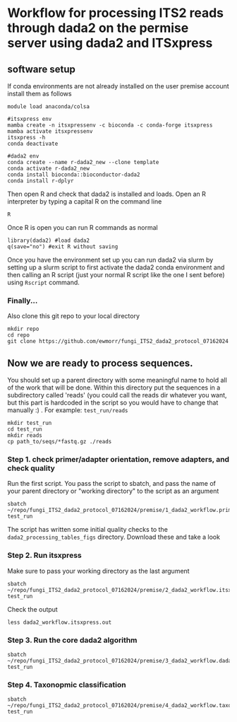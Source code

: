 # Workflow for processing ITS2 reads through dada2 on the permise server using dada2 and ITSxpress

## software setup
If conda environments are not already installed on the user premise account install them as follows
```
module load anaconda/colsa

#itsxpress env
mamba create -n itsxpressenv -c bioconda -c conda-forge itsxpress
mamba activate itsxpressenv
itsxpress -h
conda deactivate

#dada2 env
conda create --name r-dada2_new --clone template
conda activate r-dada2_new
conda install bioconda::bioconductor-dada2
conda install r-dplyr
```

Then open R and check that dada2 is installed and loads. Open an R interpreter by typing a capital R on the command line
```
R
```
Once R is open you can run R commands as normal
```
library(dada2) #load dada2 
q(save="no") #exit R without saving
```
Once you have the environment set up you can run dada2 via slurm by setting up a slurm script to first activate the dada2 conda environment and then calling an R script (just your normal R script like the one I sent before) using `Rscript` command. 

### Finally...
Also clone this git repo to your local directory
```
mkdir repo
cd repo
git clone https://github.com/ewmorr/fungi_ITS2_dada2_protocol_07162024
```

## Now we are ready to process sequences. 
You should set up a parent directory with some meaningful name to hold all of the work that will be done. Within this directory put the sequences in a subdirectory called 'reads' (you could call the reads dir whatever you want, but this part is hardcoded in the script so you would have to change that manually :) . For example: `test_run/reads`
```
mkdir test_run
cd test_run
mkdir reads
cp path_to/seqs/*fastq.gz ./reads
```

### Step 1. check primer/adapter orientation, remove adapters, and check quality
Run the first script. You pass the script to sbatch, and pass the name of your parent directory or "working directory" to the script as an argument
```
sbatch ~/repo/fungi_ITS2_dada2_protocol_07162024/premise/1_dada2_workflow.primer_and_qual_checks.slurm test_run
```
The script has written some initial quality checks to the `dada2_processing_tables_figs` directory. Download these and take a look

### Step 2. Run itsxpress
Make sure to pass your working directory as the last argument
```
sbatch ~/repo/fungi_ITS2_dada2_protocol_07162024/premise/2_dada2_workflow.itsxpress.slurm test_run
```
Check the output
```
less dada2_workflow.itsxpress.out
```

### Step 3. Run the core dada2 algorithm

```
sbatch ~/repo/fungi_ITS2_dada2_protocol_07162024/premise/3_dada2_workflow.dada2.slurm test_run
```

### Step 4. Taxonopmic classification
```
sbatch ~/repo/fungi_ITS2_dada2_protocol_07162024/premise/4_dada2_workflow.taxonomic_id.slurm test_run
```

